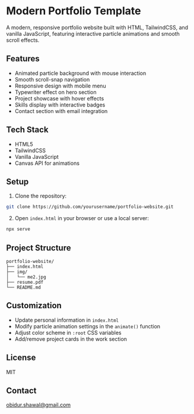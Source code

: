 # Modern Portfolio Template

A modern, responsive portfolio website built with HTML, TailwindCSS, and vanilla JavaScript, featuring interactive particle animations and smooth scroll effects.

## Features

- Animated particle background with mouse interaction
- Smooth scroll-snap navigation
- Responsive design with mobile menu
- Typewriter effect on hero section
- Project showcase with hover effects
- Skills display with interactive badges
- Contact section with email integration

## Tech Stack

- HTML5
- TailwindCSS
- Vanilla JavaScript
- Canvas API for animations

## Setup

1. Clone the repository:
```bash
git clone https://github.com/yourusername/portfolio-website.git
```

2. Open `index.html` in your browser or use a local server:
```bash
npx serve
```

## Project Structure

```
portfolio-website/
├── index.html
├── img/
│   └── me2.jpg
├── resume.pdf
└── README.md
```

## Customization

- Update personal information in `index.html`
- Modify particle animation settings in the `animate()` function
- Adjust color scheme in `:root` CSS variables
- Add/remove project cards in the work section

## License

MIT

## Contact

obidur.shawal@gmail.com

